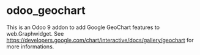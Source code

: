 # odoo_geochart
This is an Odoo 9 addon to add Google GeoChart features to web.Graphwidget. See https://developers.google.com/chart/interactive/docs/gallery/geochart for more informations.
